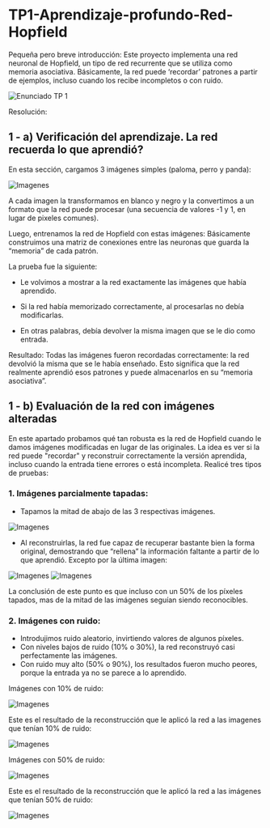 # TP1-Aprendizaje-profundo-Red-Hopfield
Pequeña pero breve introducción: Este proyecto implementa una red neuronal de Hopfield, un tipo de red recurrente que se utiliza como memoria asociativa. Básicamente, la red puede ‘recordar’ patrones a partir de ejemplos, incluso cuando los recibe incompletos o con ruido.

![Enunciado TP 1](imagen_2025-09-06_014827567.png)

Resolución:
## 1 - a) Verificación del aprendizaje. La red recuerda lo que aprendió?
En esta sección, cargamos 3 imágenes simples (paloma, perro y panda):

![Imagenes](imagen_2025-09-06_023525787.png)

A cada imagen la transformamos en blanco y negro y la convertimos a un formato que la red puede procesar (una secuencia de valores -1 y 1, en lugar de pixeles comunes).

Luego, entrenamos la red de Hopfield con estas imágenes: Básicamente construimos una matriz de conexiones entre las neuronas que guarda la “memoria” de cada patrón.

La prueba fue la siguiente:

* Le volvimos a mostrar a la red exactamente las imágenes que había aprendido.
  
* Si la red había memorizado correctamente, al procesarlas no debía modificarlas.
  
* En otras palabras, debía devolver la misma imagen que se le dio como entrada.
  
Resultado: Todas las imágenes fueron recordadas correctamente: la red devolvió la misma que se le había enseñado.
Esto significa que la red realmente aprendió esos patrones y puede almacenarlos en su “memoria asociativa”.

## 1 - b) Evaluación de la red con imágenes alteradas

En este apartado probamos qué tan robusta es la red de Hopfield cuando le damos imágenes modificadas en lugar de las originales. La idea es ver si la red puede "recordar" y reconstruir correctamente la versión aprendida, incluso cuando la entrada tiene errores o está incompleta.
Realicé tres tipos de pruebas:
### 1. Imágenes parcialmente tapadas:
  * Tapamos la mitad de abajo de las 3 respectivas imágenes.

![Imagenes](imagen_2025-09-06_231030043.png)
  * Al reconstruirlas, la red fue capaz de recuperar bastante bien la forma original, demostrando que “rellena” la información faltante a partir de lo que aprendió. Excepto por la última imagen:

![Imagenes](imagen_2025-09-06_231714290.png)
![Imagenes](imagen_2025-09-06_232722530.png)

La conclusión de este punto es que incluso con un 50% de los píxeles tapados, mas de la mitad de las imágenes seguían siendo reconocibles.

### 2. Imágenes con ruido:
  * Introdujimos ruido aleatorio, invirtiendo valores de algunos píxeles.
  * Con niveles bajos de ruido (10% o 30%), la red reconstruyó casi perfectamente las imágenes.
  * Con ruido muy alto (50% o 90%), los resultados fueron mucho peores, porque la entrada ya no se parece a lo aprendido.
    
  Imágenes con 10% de ruido:
  
![Imagenes](imagenes_con_10_de_ruido.png)

  Este es el resultado de la reconstrucción que le aplicó la red a las imagenes que tenían 10% de ruido:

![Imagenes](imagenes_reconstruidas_por_la_red_con_10_de_ruido.png)

  Imágenes con 50% de ruido:

![Imagenes](imagenes_con_50_de_ruido.png)

  Este es el resultado de la reconstrucción que le aplicó la red a las imágenes que tenían 50% de ruido:

![Imagenes](imagenes_reconstruidas_por_la_red_con_50_de_ruido.png)
